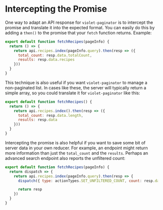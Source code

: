 # Intercepting the Promise

One way to adapt an API response for `violet-paginator` is to intercept the promise and translate it into the expected format. You can easily do this by adding a `then()` to the promise that your `fetch` function returns. Example:

```javascript
export default function fetchRecipes(pageInfo) {
  return () => {
    return api.recipes.index(pageInfo.query).then(resp => ({
      total_count: resp.data.totalCount,
      results: resp.data.recipes
    }))
  }
}
```

This technique is also useful if you want `violet-paginator` to manage a non-paginated list. In cases like these, the server will typically return a simple array, so you could translate it for `violet-paginator` like this:

```javascript
export default function fetchRecipes() {
  return () => {
    return api.recipes.index().then(resp => ({
      total_count: resp.data.length,
      results: resp.data
    }))
  }
}
```

Intercepting the promise is also helpful if you want to save some bit of server data in your own reducer. For example, an endpoint might return more information than just the `total_count` and the `results`. Perhaps an advanced search endpoint also reports the unfiltered count:

```javascript
export default function fetchRecipes(pageInfo) {
  return dispatch => {
    return api.recipes.index(pageInfo.query).then(resp => {
      dispatch({ type: actionTypes.SET_UNFILTERED_COUNT, count: resp.data.unfiltered_count })

      return resp
    })
  }
}
```


